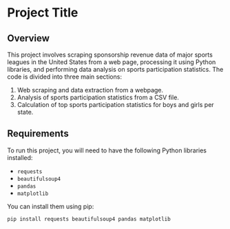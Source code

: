 # Project Title

## Overview

This project involves scraping sponsorship revenue data of major sports leagues in the United States from a web page, processing it using Python libraries, and performing data analysis on sports participation statistics. The code is divided into three main sections:

1. Web scraping and data extraction from a webpage.
2. Analysis of sports participation statistics from a CSV file.
3. Calculation of top sports participation statistics for boys and girls per state.

## Requirements

To run this project, you will need to have the following Python libraries installed:
- `requests`
- `beautifulsoup4`
- `pandas`
- `matplotlib`

You can install them using pip:
```sh
pip install requests beautifulsoup4 pandas matplotlib
